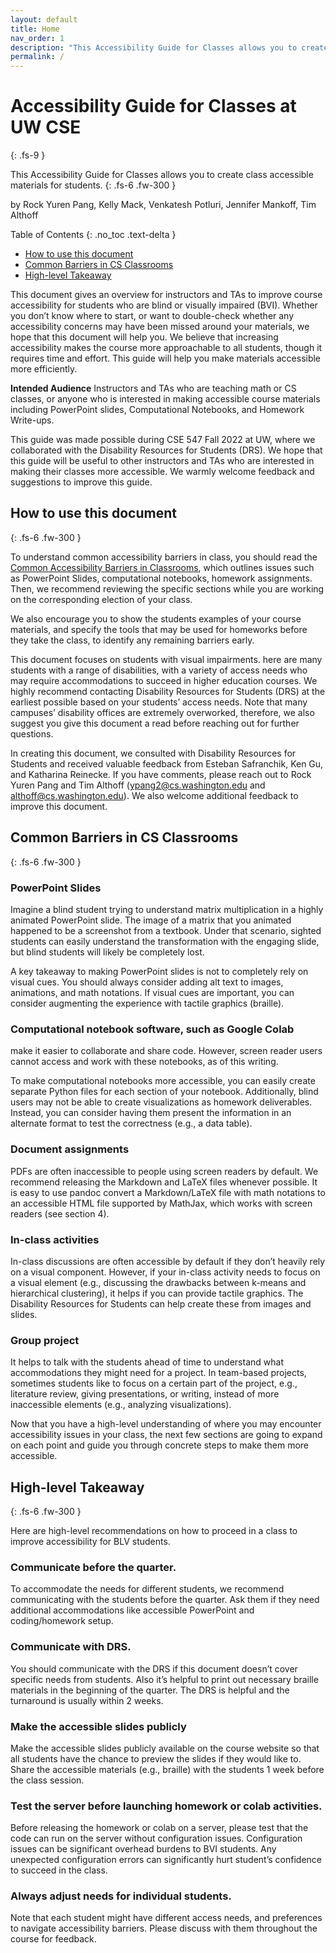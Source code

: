 ```yaml
---
layout: default
title: Home
nav_order: 1
description: "This Accessibility Guide for Classes allows you to create class accessible materials for students."
permalink: /
---
```


# Accessibility Guide for Classes at UW CSE
{: .fs-9 }


This Accessibility Guide for Classes allows you to create class accessible materials for students. 
{: .fs-6 .fw-300 }

by Rock Yuren Pang, Kelly Mack, Venkatesh Potluri, Jennifer Mankoff, Tim Althoff

Table of Contents
{: .no_toc .text-delta }
* [How to use this document](#how-to-use-this-document)
* [Common Barriers in CS Classrooms](#common-barriers-in-cs-classrooms)
* [High-level Takeaway](#high-level-takeaway)


This document gives an overview for instructors and TAs to improve course accessibility for students who are blind or visually impaired (BVI). Whether you don’t know where to start, or want to double-check whether any accessibility concerns may have been missed around your materials, we hope that this document will help you. 
We believe that increasing accessibility makes the course more approachable to all students, though it requires time and effort. This guide will help you make materials accessible more efficiently.

**Intended Audience** Instructors and TAs who are teaching math or CS classes, or anyone who is interested in making accessible course materials including PowerPoint slides, Computational Notebooks, and Homework Write-ups.

This guide was made possible during CSE 547 Fall 2022 at UW, where we collaborated with the Disability Resources for Students (DRS). We hope that this guide will be useful to other instructors and TAs who are interested in making their classes more accessible. We warmly welcome feedback and suggestions to improve this guide.

## How to use this document
{: .fs-6 .fw-300 }

To understand common accessibility barriers in class, you should read the [Common Accessibility Barriers in Classrooms]({{site.baseurl}}/docs/introduction/common_barriers), which outlines issues such as PowerPoint Slides, computational notebooks, homework assignments. Then, we recommend reviewing the specific sections while you are working on the corresponding election of your class.

We also encourage you to show the students examples of your course materials, and specify the tools that may be used for homeworks before they take the class, to identify any remaining barriers early. 

This document focuses on students with visual impairments. here are many  students with a range of disabilities, with a variety of access needs who may require accommodations to succeed in higher education courses. We highly recommend contacting Disability Resources for Students (DRS) at the earliest possible based on your students’ access needs. Note that many campuses’ disability offices are extremely overworked, therefore, we also suggest you give this document a read before reaching out for further questions.

In creating this document, we consulted with Disability Resources for Students and received valuable feedback from Esteban Safranchik, Ken Gu, and Katharina Reinecke. If you have comments, please reach out to Rock Yuren Pang and Tim Althoff (ypang2@cs.washington.edu and althoff@cs.washington.edu). We also welcome additional feedback to improve this document.

## Common Barriers in CS Classrooms
{: .fs-6 .fw-300 }

### PowerPoint Slides
Imagine a blind student trying to understand matrix multiplication in a highly animated PowerPoint slide. The image of a  matrix that you animated happened to be a screenshot from a textbook. Under that scenario, sighted students can easily understand the transformation with the engaging slide, but blind students will likely be completely lost. 

A key takeaway to making PowerPoint slides is not to completely rely on visual cues. You should always consider adding alt text to images, animations, and math notations. If visual cues are important, you can consider augmenting the experience with tactile graphics (braille).

### Computational notebook software, such as Google Colab 
make it easier to collaborate and share code. However, screen reader users cannot access and work with these notebooks, as of this writing. 

To make computational notebooks more accessible, you can easily create separate Python files for each section of your notebook. Additionally, blind users may not be able to create visualizations as homework deliverables. Instead, you can consider having them present the information in an alternate format to test the correctness (e.g., a data table).
 
### Document assignments 
PDFs are often inaccessible to people using screen readers by default. We recommend releasing the Markdown and LaTeX files whenever possible. It is easy to use pandoc convert a Markdown/LaTeX file with math notations to an accessible HTML file supported by MathJax, which works with screen readers (see section 4). 

### In-class activities 
In-class discussions are often accessible by default if they don’t heavily rely on a visual component. However, if your in-class activity needs to focus on a visual element (e.g., discussing the drawbacks between k-means and hierarchical clustering), it helps if you can provide tactile graphics. The Disability Resources for Students can help create these from images and slides.

### Group project
It helps to talk with the students ahead of time to understand what accommodations they might need for a project. In team-based projects, sometimes students like to focus on a certain part of the project, e.g., literature review, giving presentations, or writing, instead of more inaccessible elements (e.g., analyzing visualizations). 

Now that you have a high-level understanding of where you may encounter accessibility issues in your  class, the next few sections are going to expand on each point and guide you through concrete steps to make them more accessible.

## High-level Takeaway
{: .fs-6 .fw-300 }

Here are high-level recommendations on how to proceed in a class to improve accessibility for BLV students.

### Communicate before the quarter. 

To accommodate the needs for different students, we recommend communicating with the students before the quarter. Ask them if they need additional accommodations like accessible PowerPoint and coding/homework setup. 

### Communicate with DRS. 

You should communicate with the DRS if this document doesn’t cover specific needs from students. Also it’s helpful to print out necessary braille materials in the beginning of the quarter. The DRS is helpful and the turnaround is usually within 2 weeks. 

### Make the accessible slides publicly 

Make the accessible slides publicly available on the course website so that all students have the chance to preview the slides if they would like to. Share the accessible materials (e.g., braille) with the students 1 week before the class session.

### Test the server before launching homework or colab activities. 

Before releasing the homework or colab on a server, please test that the code can run on the server without configuration issues. Configuration issues can be significant overhead burdens to BVI students. Any unexpected configuration errors can significantly hurt student’s confidence to succeed in the class. 

### Always adjust needs for individual students. 

Note that each student might have different access needs, and preferences to navigate accessibility barriers. Please discuss with them throughout the course for feedback.